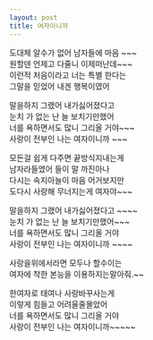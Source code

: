 ```yaml
---
layout: post
title: 여자이니까
---
```


<p>도대체 알수가 없어 남자들에 마음 ~~~<br />원할덴 언제고 다줄니 이제떠난데~~~<br />이런적 처음이라고 너는 특별 한다는<br />그말을 믿었어 내겐 행복이였어 </p>



<p>말을하지 그랬어 내가싫어졌다고<br />눈치 가 없는 난 늘 보치기만했어<br />너를 욕하면서도 많니 그리올 거야~~~<br />사랑이 전부인 나는 여자이니까 ~~~</p>



<p>모든걸 쉽게 다주면 끝방식지내는게<br />남자라들엤어 들이 말 까진아나<br />다시는 속지아늘이 마음 어거보지만<br />도다시 사랑해 무너지는게 여자야~~~ </p>



<p>말을하지 그랬어 내가싫어졌다고 ~~~~<br />눈치 가 없는 난 늘 보치기만했어~~~<br />너를 욕하면서도 많니 그리올 거야<br />사랑이 전부인 나는 여자이니까 ~~~~</p>



<p>사랑을위에서라면 모두나 할수이는<br />여자에 착한 본능을 이용하지는말아줘.~~ </p>



<p>한여자로 태여나 사랑바꾸사는게<br />이렇게 힘들고 어려울줄몰았어<br />너를 욕하면서도 많니 그리올 거야<br />사랑이 전부인 나는 여자이니까~~~~~</p>

